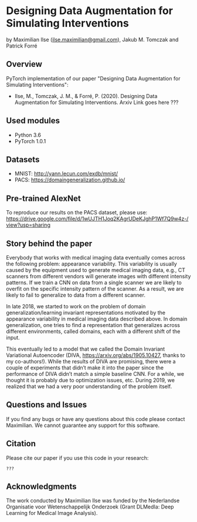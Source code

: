 Designing Data Augmentation for Simulating Interventions
================================================
by Maximilian Ilse (<ilse.maximilian@gmail.com>), Jakub M. Tomczak and Patrick Forré

Overview
--------
PyTorch implementation of our paper "Designing Data Augmentation for Simulating Interventions":
* Ilse, M., Tomczak, J. M., & Forré, P. (2020). Designing Data Augmentation for Simulating Interventions. Arxiv Link goes here ???

Used modules
------------
- Python 3.6
- PyTorch 1.0.1

Datasets
--------
- MNIST: http://yann.lecun.com/exdb/mnist/
- PACS: https://domaingeneralization.github.io/

Pre-trained AlexNet
-------------------
To reproduce our results on the PACS dataset, please use: https://drive.google.com/file/d/1wUJTH1Joq2KAgrUDeKJghP1Wf7Q9w4z-/view?usp=sharing

Story behind the paper
----------------------
Everybody that works with medical imaging data eventually comes across the following problem: appearance variability. This variability is usually caused by the equipment used to generate medical imaging data, e.g., CT scanners from different vendors will generate images with different intensity patterns. If we train a CNN on data from a single scanner we are likely to overfit on the specific intensity pattern of the scanner. As a result, we are likely to fail to generalize to data from a different scanner.

In late 2018, we started to work on the problem of domain generalization/learning invariant representations motivated by the appearance variability in medical imaging data described above. In domain generalization, one tries to find a representation that generalizes across different environments, called domains, each with a different shift of the input.

This eventually led to a model that we called the Domain Invariant Variational Autoencoder (DIVA, https://arxiv.org/abs/1905.10427, thanks to my co-authors!). While the results of DIVA are promising, there were a couple of experiments that didn’t make it into the paper since the performance of DIVA didn’t match a simple baseline CNN. For a while, we thought it is probably due to optimization issues, etc. During 2019, we realized that we had a very poor understanding of the problem itself.

Questions and Issues
--------------------

If you find any bugs or have any questions about this code please contact Maximilian. We cannot guarantee any support for this software.


Citation
--------------------

Please cite our paper if you use this code in your research:
```
???
```

Acknowledgments
--------------------

The work conducted by Maximilian Ilse was funded by the Nederlandse Organisatie voor Wetenschappelijk Onderzoek (Grant DLMedIa: Deep Learning for Medical Image Analysis).
